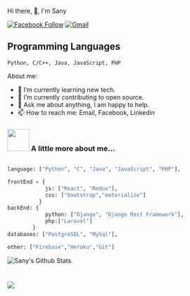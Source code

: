 Hi there, 👋, I'm Sany




[![Facebook Follow](https://img.shields.io/badge/%20-Connect-black?color=14171A&labelColor=1976d2&logo=facebook&logoColor=ffffff)](https://fb.me/h.sany07/)
[![Gmail](https://img.shields.io/badge/%20-Send%20Mail-black?color=14171A&labelColor=ef5350&logo=gmail&logoColor=ffffff)](mailto:sany.baust@gmail.com?subject=From%20GitHub&body=Hi,%20there.%20Found%20you%20from%20GitHub.)

## Programming Languages

```
Python, C/C++, Java, JavaScript, PHP
```

About me:

- 🌱 I’m currently learning new tech.
- 🔭 I’m currently contributing to open source.
- 💬 Ask me about anything, I am happy to help.
- 📫 How to reach me: Email, Facebook, Linkedin



### <img src="https://media.giphy.com/media/VgCDAzcKvsR6OM0uWg/giphy.gif" width="50"> A little more about me...  

```Python

language: ["Python", "C", "Java", "JavaScript", "PHP"],

frontEnd = {
            js: ["React", "Redux"],
            css: ["bootstrap","materialize"]
          }
backEnd: {
            python: ["Django", "Django Rest Framework"],
            php:["Laravel"]
        }
databases: ["PostgreSQL", "MySql"],

other: ["Firebase","Heroku","Git"]
```
![Sany's Github Stats](https://github-readme-stats.vercel.app/api?username=sany07&show_icons=true&hide_border=true)




<h1 align="center"> <img align="left" src="https://komarev.com/ghpvc/?username=sany07" /></h1>

